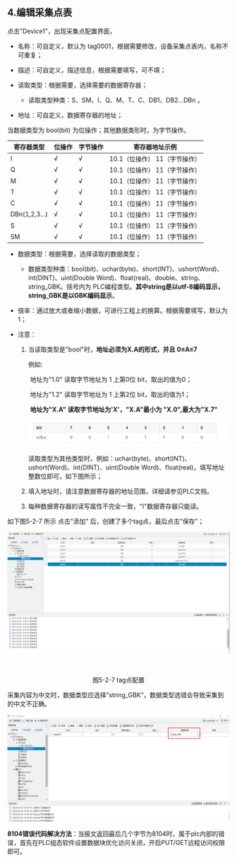 ## 4.编辑采集点表

点击"Device1"，出现采集点配置界面，

- 名称：可自定义，默认为  tag0001，根据需要修改，设备采集点表内，名称不可重复；
- 描述：可自定义，描述信息，根据需要填写，可不填；
- 读取类型：根据需要，选择需要的数据寄存器；
  
  - 读取类型种类：S、SM、I、Q、M、T、C、DB1、DB2...DBn 。
- 地址：可自定义，数据寄存器的地址；

当数据类型为 bool(bit) 为位操作；其他数据类形时，为字节操作。

| 寄存器类型    | 位操作 | 字节操作 | 寄存器地址示例                 |
| ------------- | ------ | -------- | ------------------------------ |
| I             | √      | √        | 10.1（位操作）  11（字节操作） |
| Q             | √      | √        | 10.1（位操作）  11（字节操作） |
| M             | √      | √        | 10.1（位操作）  11（字节操作） |
| T             | √      | √        | 10.1（位操作）  11（字节操作） |
| C             | √      | √        | 10.1（位操作）  11（字节操作） |
| DBn(1,2,3...) | √      | √        | 10.1（位操作）  11（字节操作） |
| S             | √      | √        | 10.1（位操作）  11（字节操作） |
| SM            | √      | √        | 10.1（位操作）  11（字节操作） |

- 数据类型：根据需要，选择读取的数据类型；
  
  - 数据类型种类：bool(bit)、uchar(byte)、short(INT)、ushort(Word)、int(DINT)、uint(Double Word)、float(real)、double、string、string_GBK。括号内为 PLC编程类型。**其中string是以utf-8编码显示，string_GBK是以GBK编码显示**。
  
- 倍率：通过放大或者缩小数据，可进行工程上的换算。根据需要填写，默认为1；

- 注意：
  
  1. 当读取类型是"bool"时，**地址必须为X.A的形式，并且   0≤A≤7**
  
     例如:
  
     ​	地址为"1.0"  读取字节地址为 1 上第0位  bit，取出的值为0；
  
     ​	地址为"1.2"  读取字节地址为 1 上第2位  bit，取出的值为1；
     
     ​	**地址为"X.A" 读取字节地址为'X'，"X.A"最小为 "X.0",最大为"X.7"**
     
     ![](../../../assets/bitpic1.jpg)
     
     读取类型为其他类型时，例如：uchar(byte)、short(INT)、ushort(Word)、int(DINT)、uint(Double Word)、float(real)，填写地址整数位即可，如下图所示；
     
  2. 填入地址时，请注意数据寄存器的地址范围，详细请参见PLC文档。
  
  3. 每种数据寄存器的读写属性不完全一致，"I"数据寄存器只能读。
  

如下图5-2-7 所示  点击"添加" 后，创建了多个tag点，最后点击"保存"；


![](assets/tag配置.png)

​					

<center>图5-2-7 tag点配置</center>



采集内容为中文时，数据类型应选择”string_GBK“，数据类型选错会导致采集到的中文不正确。

![PLC采集中文](..\assets\PLC采集中文.png)



​		**8104错误代码解决方法**：当报文返回最后几个字节为8104时，属于plc内部的错误，首先在PLC组态软件设置数据块优化访问关闭，开启PUT/GET远程访问权限即可。


